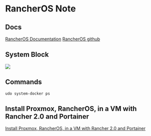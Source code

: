 RancherOS Note
=======

Docs
----------

[RancherOS Documentation](https://rancher.com/docs/os/v1.x/en/)
[RancherOS github](https://github.com/rancher/os)


System Block
----------

![](https://rancher.com/docs/img/os/rancheroshowitworks.png)

Commands
----------


```
udo system-docker ps

```

Install Proxmox, RancherOS, in a VM with Rancher 2.0 and Portainer
----------

[Install Proxmox, RancherOS, in a VM with Rancher 2.0 and Portainer](https://gist.github.com/mow4cash/a57e893fc640ccf3720e99fc6b3b879a)

